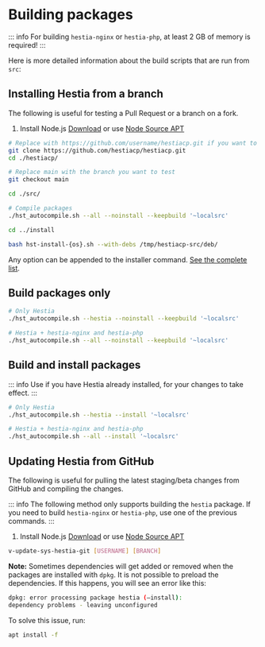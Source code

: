 # Building packages

::: info
For building `hestia-nginx` or `hestia-php`, at least 2 GB of memory is required!
:::

Here is more detailed information about the build scripts that are run from `src`:

## Installing Hestia from a branch

The following is useful for testing a Pull Request or a branch on a fork.

1. Install Node.js [Download](https://nodejs.org/en/download) or use [Node Source APT](https://github.com/nodesource/distributions)

```bash
# Replace with https://github.com/username/hestiacp.git if you want to test a branch that you created yourself
git clone https://github.com/hestiacp/hestiacp.git
cd ./hestiacp/

# Replace main with the branch you want to test
git checkout main

cd ./src/

# Compile packages
./hst_autocompile.sh --all --noinstall --keepbuild '~localsrc'

cd ../install

bash hst-install-{os}.sh --with-debs /tmp/hestiacp-src/deb/
```

Any option can be appended to the installer command. [See the complete list](../introduction/getting-started#list-of-installation-options).

## Build packages only

```bash
# Only Hestia
./hst_autocompile.sh --hestia --noinstall --keepbuild '~localsrc'
```

```bash
# Hestia + hestia-nginx and hestia-php
./hst_autocompile.sh --all --noinstall --keepbuild '~localsrc'
```

## Build and install packages

::: info
Use if you have Hestia already installed, for your changes to take effect.
:::

```bash
# Only Hestia
./hst_autocompile.sh --hestia --install '~localsrc'
```

```bash
# Hestia + hestia-nginx and hestia-php
./hst_autocompile.sh --all --install '~localsrc'
```

## Updating Hestia from GitHub

The following is useful for pulling the latest staging/beta changes from GitHub and compiling the changes.

::: info
The following method only supports building the `hestia` package. If you need to build `hestia-nginx` or `hestia-php`, use one of the previous commands.
:::

1. Install Node.js [Download](https://nodejs.org/en/download) or use [Node Source APT](https://github.com/nodesource/distributions)

```bash
v-update-sys-hestia-git [USERNAME] [BRANCH]
```

**Note:** Sometimes dependencies will get added or removed when the packages are installed with `dpkg`. It is not possible to preload the dependencies. If this happens, you will see an error like this:

```bash
dpkg: error processing package hestia (–install):
dependency problems - leaving unconfigured
```

To solve this issue, run:

```bash
apt install -f
```

<!-- Auto-update: 2025-10-17T11:10:46.118281 -->
